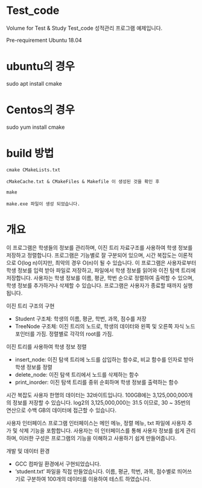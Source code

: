 # Test_code
Volume for Test &amp;  Study
Test_code
성적관리 프로그램 예제입니다.


Pre-requirement
Ubuntu 18.04


# ubuntu의 경우
sudo apt install cmake



# Centos의 경우
sudo yum install cmake





# build 방법
```
cmake CMakeLists.txt

cMakeCache.txt & CMakeFiles & Makefile 이 생성된 것을 확인 후

make

make.exe 파일이 생성 되었습니다.
```

# 개요
 이 프로그램은 학생들의 정보를 관리하며, 이진 트리 자료구조를 사용하여 학생 정보를 저장하고 정렬합니다. 프로그램은 기능별로 잘 구분되어 있으며, 시간 복잡도는 이론적으로 O(log n)이지만, 최악의 경우 O(n)이 될 수 있습니다. 이 프로그램은 사용자로부터 학생 정보를 입력 받아 파일로 저장하고, 파일에서 학생 정보를 읽어와 이진 탐색 트리에 저장합니다. 사용자는 학생 정보를 이름, 평균, 학번 순으로 정렬하여 출력할 수 있으며, 학생 정보를 추가하거나 삭제할 수 있습니다. 프로그램은 사용자가 종료할 때까지 실행됩니다.

이진 트리 구조의 구현
- Student 구조체: 학생의 이름, 평균, 학번, 과목, 점수를 저장
- TreeNode 구조체: 이진 트리의 노드로, 학생의 데이터와 왼쪽 및 오른쪽 자식 노드 포인터를 가짐. 정렬별로 각각의 root를 가짐.

이진 트리를 사용하여 학생 정보 정렬
- insert_node: 이진 탐색 트리에 노드를 삽입하는 함수로, 비교 함수를 인자로 받아 학생 정보를 정렬
- delete_node: 이진 탐색 트리에서 노드를 삭제하는 함수
- print_inorder: 이진 탐색 트리를 중위 순회하며 학생 정보를 출력하는 함수

시간 복잡도
사용자 한명의 데이터는 32바이트입니다. 100GB에는 3,125,000,000개의 정보를 저장할 수 있습니다. log2의 3,125,000,000는 31.5 이므로, 30 ~ 35번의 연산으로 수백 GB의 데이터에 접근할 수 있습니다.

사용자 인터페이스
프로그램 인터페이스는 메인 메뉴, 정렬 메뉴, txt 파일에 사용자 추가 및 삭제 기능을 포함합니다. 사용자는 이 인터페이스를 통해 사용자 정보를 쉽게 관리하며, 이러한 구성은 프로그램의 기능을 이해하고 사용하기 쉽게 만들어줍니다. 

개발 및 데이터 환경 
 
- GCC 컴파일 환경에서 구현되었습니다. 
- ‘student.txt’ 파일을 직접 만들었습니다. 이름, 평균, 학번, 과목, 점수별로 띄어쓰기로 구분하여 100개의 데이터를 이용하여 테스트 하였습니다. 
